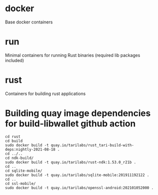 # docker
Base docker containers

# run

Minimal containers for running Rust binaries (required lib packages included)

# rust

Containers for building rust applications

# Building quay image dependencies for build-libwallet github action

```
cd rust
cd build
sudo docker build -t quay.io/tarilabs/rust_tari-build-with-deps:nightly-2021-08-18 .
cd ../..
cd ndk-build/
sudo docker build -t quay.io/tarilabs/rust-ndk:1.53.0_r21b .
cd ..
cd sqlite-mobile/
sudo docker build -t quay.io/tarilabs/sqlite-mobile:201911192122 .
cd ..
cd ssl-mobile/
sudo docker build -t quay.io/tarilabs/openssl-android:202101052000 .
```
